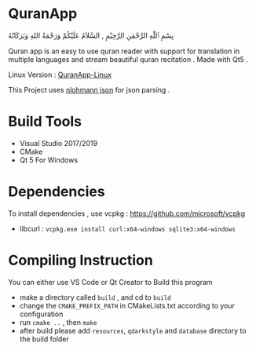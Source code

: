 # QuranApp

بِسْمِ ٱللّٰهِ الرَّحْمٰنِ الرَّحِيْمِ ,
السَّلاَمُ عَلَيْكُمْ وَرَحْمَةُ اللهِ وَبَرَكَاتُهُ

Quran app is an easy to use quran reader with support for translation in multiple languages and stream beautiful quran recitation . Made with Qt5 .

Linux Version : [QuranApp-Linux](https://github.com/Muslim-Programmers/QuranApp-Linux)

This Project uses [nlohmann json](https://github.com/nlohmann/json) for json parsing .

# Build Tools
* Visual Studio 2017/2019
* CMake
* Qt 5 For Windows

# Dependencies
To install dependencies , use vcpkg : https://github.com/microsoft/vcpkg
* libcurl : `vcpkg.exe install curl:x64-windows sqlite3:x64-windows`

# Compiling Instruction
You can either use VS Code or Qt Creator to Build this program
* make a directory called `build` , and cd to `build`
* change the `CMAKE_PREFIX_PATH` in CMakeLists.txt according to your configuration
* run `cmake ..` , then `make`
* after build please add `resources`, `qdarkstyle` and `database` directory to the build folder
